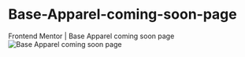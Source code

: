 # Base-Apparel-coming-soon-page
Frontend Mentor | Base Apparel coming soon page
![Base Apparel coming soon page](https://github.com/TejasMore477/Base-Apparel-coming-soon-page/assets/132757112/4a17a7e7-5e9b-4279-886b-1c17a1ad0a62)

